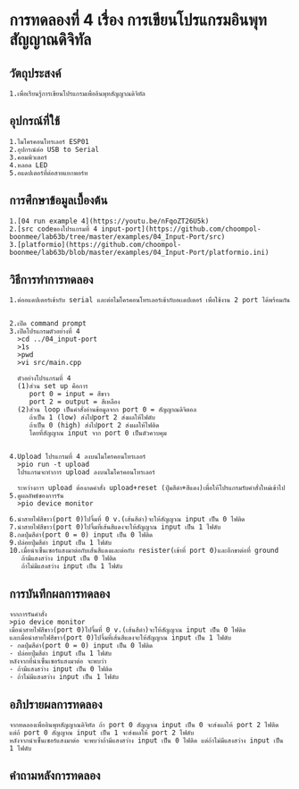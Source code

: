 # การทดลองที่ 4 เรื่อง การเขียนโปรแกรมอินพุทสัญญาณดิจิทัล
## วัตถุประสงค์
    1.เพื่อเรียนรู้การเขียนโปรแกรมเพื่ออินพุทสัญญาณดิจิทัล
## อุปกรณ์ที่ใช้
    1.ไมโครคอนโทรเลอร์ ESP01
    2.อุปกรณ์ต่อ USB to Serial
    3.คอมพิวเตอร์
    4.หลอด LED
    5.อแดปเตอร์ที่ต่อสายแยกพอร์ท
## การศึกษาข้อมูลเบื้องต้น
    1.[04 run example 4](https://youtu.be/nFqoZT26U5k)
    2.[src codeของโปรแกรมที่ 4 input-port](https://github.com/choompol-boonmee/lab63b/tree/master/examples/04_Input-Port/src)
    3.[platformio](https://github.com/choompol-boonmee/lab63b/blob/master/examples/04_Input-Port/platformio.ini)
## วิธีการทำการทดลอง
    1.ต่ออแดปเตอร์เข้ากับ serial และต่อไมโครคอนโทรเลอร์เข้ากับอเเดปเตอร์ เพื่อใช้งาน 2 port ได้พร้อมกัน
      
      
    2.เปิด command prompt
    3.เปิดโปรแกรมตัวอย่างที่ 4
      >cd ../04_input-port
      >1s
      >pwd
      >vi src/main.cpp

      ตัวอย่างโปรแกรมที่ 4 
      (1)ส่วน set up คือการ 
         port 0 = input = สีขาว
         port 2 = output = สีเหลือง
      (2)ส่วน loop เป็นคำสั่งอ่านข้อมูลจาก port 0 = สัญญาณดิจิตอล
         ถ้าเป็น 1 (low) ส่งไปport 2 ส่งผลให้ไฟดับ
         ถ้าเป็น 0 (high) ส่งไปport 2 ส่งผลให้ไฟติด
         โดยที่สัญญาณ input จาก port 0 เป็นตัวควบคุม
         
  
    4.Upload โปรแกรมที่ 4 ลงบนไมโครคอนโทรเลอร์
      >pio run -t upload
      โปรแกรมจะทำการ upload ลงบนไมโครคอนโทรเลอร์ 
      
      ระหว่างการ upload ต้องกดคำสั่ง upload+reset (ปุ่มสีดำ+สีแดง)เพื่อให้โปรแกรมรับคำสั่งใหม่เข้าไป
    5.ดูผลลัพธ์ของการรัน
      >pio device monitor
     
    6.นำสายไฟสีขาว(port 0)ไปจิ้มที่ 0 v.(เส้นสีดำ)จะให้สัญญาณ input เป็น 0 ไฟติด
    7.นำสายไฟสีขาว(port 0)ไปจิ้มที่เส้นสีแดงจะให้สัญญาณ input เป็น 1 ไฟดับ
    8.กดปุ่มสีดำ(port 0 = 0) input เป็น 0 ไฟติด
    9.ปล่อยปุ่มสีดำ input เป็น 1 ไฟดับ
    10.เมื่อนำเซ็นเซอร์แสงมาต่อกับเส้นสีแดงและต่อกับ resister(เข้าที่ port 0)และอีกขาต่อที่ ground
       ถ้ามีแสงสว่าง input เป็น 0 ไฟติด
       ถ้าไม่มีแสงสว่าง input เป็น 1 ไฟดับ
      
   
## การบันทึกผลการทดลอง
    จากการรันคำสั่ง
    >pio device monitor
    เมื่อนำสายไฟสีขาว(port 0)ไปจิ้มที่ 0 v.(เส้นสีดำ)จะให้สัญญาณ input เป็น 0 ไฟติด
    และเมื่อนำสายไฟสีขาว(port 0)ไปจิ้มที่เส้นสีแดงจะให้สัญญาณ input เป็น 1 ไฟดับ
    - กดปุ่มสีดำ(port 0 = 0) input เป็น 0 ไฟติด
    - ปล่อยปุ่มสีดำ input เป็น 1 ไฟดับ
    หลังจากที่นำเซ็นเซอร์แสงมาต่อ จะพบว่า
    - ถ้ามีแสงสว่าง input เป็น 0 ไฟติด
    - ถ้าไม่มีแสงสว่าง input เป็น 1 ไฟดับ
    
## อภิปรายผลการทดลอง
    จากทดลองเพื่ออินพุทสัญญาณดิจิทัล ถ้า port 0 สัญญาณ input เป็น 0 จะส่งผลให้ port 2 ไฟติด
    แต่ถ้ port 0 สัญญาณ input เป็น 1 จะส่งผลให้ port 2 ไฟดับ
    หลังจากนำเซ็นเซอร์แสงมาต่อ จะพบว่าถ้ามีแสงสว่าง input เป็น 0 ไฟติด แต่ถ้าไม่มีแสงสว่าง input เป็น 1 ไฟดับ
    
## คำถามหลังการทดลอง


